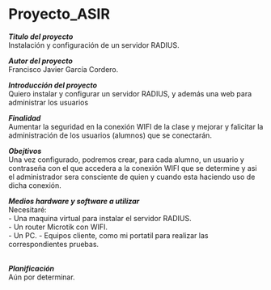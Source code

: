 # Proyecto_ASIR

***Titulo del proyecto***<br>
    Instalación y configuración de un servidor RADIUS.<br>

***Autor del proyecto***<br> 
    Francisco Javier García Cordero.<br>

***Introducción del proyecto***<br>
    Quiero instalar y configurar un servidor RADIUS, y además una web para administrar los usuarios<br>

***Finalidad***<br>
    Aumentar la seguridad en la conexión WIFI de la clase y mejorar y falicitar la administración de los usuarios (alumnos) que se conectarán.
<br>

***Obejtivos***<br>
    Una vez configurado, podremos crear, para cada alumno, un usuario y contraseña con el que accedera a la conexión WIFI que se determine y asi el administrador sera consciente de quien y cuando esta haciendo uso de dicha conexión.
<br>

***Medios hardware y software a utilizar***<br>
    Necesitaré:<br>
    - Una maquina virtual para instalar el servidor RADIUS.<br>
    - Un router Microtik con WIFI.<br>
    - Un PC.
    - Equipos cliente, como mi portatil para realizar las correspondientes pruebas.<br>
<br>

***Planificación***<br>
    Aún por determinar.